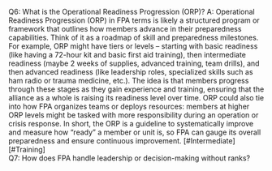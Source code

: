 Q6: What is the Operational Readiness Progression (ORP)?
A: Operational Readiness Progression (ORP) in FPA terms is likely a structured program or framework that outlines how members advance in their preparedness capabilities. Think of it as a roadmap of skill and preparedness milestones. For example, ORP might have tiers or levels – starting with basic readiness (like having a 72-hour kit and basic first aid training), then intermediate readiness (maybe 2 weeks of supplies, advanced training, team drills), and then advanced readiness (like leadership roles, specialized skills such as ham radio or trauma medicine, etc.). The idea is that members progress through these stages as they gain experience and training, ensuring that the alliance as a whole is raising its readiness level over time. ORP could also tie into how FPA organizes teams or deploys resources: members at higher ORP levels might be tasked with more responsibility during an operation or crisis response. In short, the ORP is a guideline to systematically improve and measure how “ready” a member or unit is, so FPA can gauge its overall preparedness and ensure continuous improvement. [#Intermediate] [#Training]  
Q7: How does FPA handle leadership or decision-making without ranks?